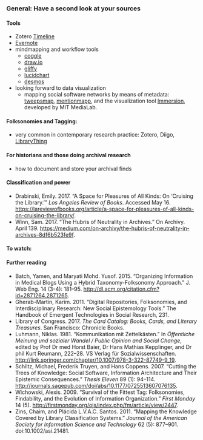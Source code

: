 ### General: Have a second look at your sources

#### Tools
* Zotero [Timeline](https://www.zotero.org/support/timelines)
* [Evernote](https://evernote.com/)
* mindmapping and workflow tools
  * [coggle](https://coggle.it/)
  * [draw.io](https://www.draw.io/)
  * [gliffy](https://www.gliffy.com/)
  * [lucidchart](https://www.lucidchart.com/)
  * [desmos](https://www.desmos.com/)
* looking forward to data visualization
  * mapping social software networks by means of metadata: [tweepsmap](https://tweepsmap.com/), [mentionmapp](http://mentionmapp.com/), and the visualization tool [Immersion](https://immersion.media.mit.edu/), developed by MIT MediaLab.

#### Folksonomies and Tagging: 
* very common in contemporary research practice: Zotero, Diigo, [LibraryThing](https://www.librarything.com/)

#### For historians and those doing archival research
* how to document and store your archival finds

#### Classification and power
* Drabinski, Emily. 2017. “A Space for Pleasures of All Kinds: On ‘Cruising the Library.’” *Los Angeles Review of Books*. Accessed May 16. https://lareviewofbooks.org/article/a-space-for-pleasures-of-all-kinds-on-cruising-the-library/.
* Winn, Sam. 2017. “The Hubris of Neutrality in Archives.” On Archivy. April 139. https://medium.com/on-archivy/the-hubris-of-neutrality-in-archives-8df6b523fe9f.

#### To watch:

#### Further reading
* Batch, Yamen, and Maryati Mohd. Yusof. 2015. “Organizing Information in Medical Blogs Using a Hybrid Taxonomy-Folksonomy Approach.” J. Web Eng. 14 (3-4): 181–95. http://dl.acm.org/citation.cfm?id=2871264.2871265.
* Gherab-Martin, Karim. 2011. “Digital Repositories, Folksonomies, and Interdisciplinary Research: New Social Epistemology Tools.” The Handbook of Emergent Technologies in Social Research, 231.
* Library of Congress. 2017. *The Card Catalog: Books, Cards, and Literary Treasures*. San Francisco: Chronicle Books.
* Luhmann, Niklas. 1981. “Kommunikation mit Zettelkästen.” In *Öffentliche Meinung und sozialer Wandel / Public Opinion and Social Change*, edited by Prof Dr med Horst Baier, Dr Hans Mathias Kepplinger, and Dr phil Kurt Reumann, 222–28. VS Verlag für Sozialwissenschaften. http://link.springer.com/chapter/10.1007/978-3-322-87749-9_19.
* Schiltz, Michael, Frederik Truyen, and Hans Coppens. 2007. “Cutting the Trees of Knowledge: Social Software, Information Architecture and Their Epistemic Consequences.” *Thesis Eleven* 89 (1): 94–114. http://journals.sagepub.com/doi/abs/10.1177/0725513607076135.
* Wichowski, Alexis. 2009. “Survival of the Fittest Tag: Folksonomies, Findability, and the Evolution of Information Organization.” *First Monday* 14 (5). http://firstmonday.org/ojs/index.php/fm/article/view/2447.
* Zins, Chaim, and Plácida L.V.A.C. Santos. 2011. “Mapping the Knowledge Covered by Library Classification Systems.” *Journal of the American Society for Information Science and Technology* 62 (5): 877–901. doi:10.1002/asi.21481.
 
